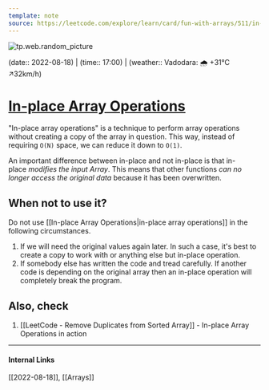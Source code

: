 ```yaml
---
template: note
source: https://leetcode.com/explore/learn/card/fun-with-arrays/511/in-place-operations/3257/
---
```

![tp.web.random_picture](https://images.unsplash.com/photo-1506361797048-46a149213205?crop=entropy&cs=tinysrgb&fit=crop&fm=jpg&h=300&ixid=MnwxfDB8MXxyYW5kb218MHx8dHJlZSxsYW5kc2NhcGUsd2F0ZXIsbW91bnRhaW58fHx8fHwxNjYwODIyMjM2&ixlib=rb-1.2.1&q=80&utm_campaign=api-credit&utm_medium=referral&utm_source=unsplash_source&w=900)

(date:: 2022-08-18) | (time:: 17:00) | (weather:: Vadodara: 🌧   +31°C ↗32km/h)

# [In-place Array Operations](https://leetcode.com/explore/learn/card/fun-with-arrays/511/in-place-operations/3257/)

"In-place array operations" is a technique to perform array operations without creating a copy of the array in question. This way, instead of requiring `O(N)` space, we can reduce it down to `O(1)`.

An important difference between in-place and not in-place is that in-place _modifies the input Array_. This means that other functions *can no longer access the original data* because it has been overwritten.

## When not to use it?
Do not use [[In-place Array Operations|in-place array operations]] in the following circumstances.
1. If we will need the original values again later. In such a case, it's best to create a copy to work with or anything else but in-place operation.
2. If somebody else has written the code and tread carefully. If another code is depending on the original array then an in-place operation will completely break the program.

## Also, check
1. [[LeetCode - Remove Duplicates from Sorted Array]] - In-place Array Operations in action

---
#### Internal Links
[[2022-08-18]], [[Arrays]] 